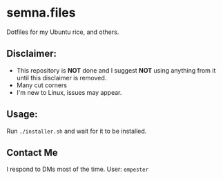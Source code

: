 # semna.files
Dotfiles for my Ubuntu rice, and others.

## Disclaimer:

 - This repository is **NOT** done and I suggest **NOT** using anything from it until this disclaimer is removed.
 - Many cut corners
 - I'm new to Linux, issues may appear.



## Usage:

Run `./installer.sh` and wait for it to be installed.

## Contact Me

I respond to DMs most of the time. User: `empester`
